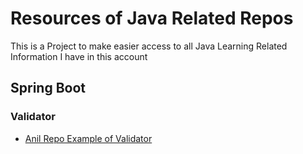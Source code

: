 # Resources of Java Related Repos
This is a Project to make easier access to all Java Learning Related Information I have in this account

## Spring Boot
### Validator
- [Anil Repo Example of Validator](https://github.com/H033S/spring-boot-validations/tree/1cdb5941cd1d26d21be19b71b9d909668c386768/src/main/java/com/expeditors/validations/medicalfacility)
